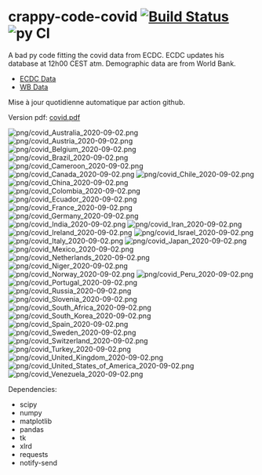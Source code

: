 # crappy-code-covid [![Build Status](https://cloud.drone.io/api/badges/a-lemonnier/crappy-code-covid/status.svg)](https://cloud.drone.io/a-lemonnier/crappy-code-covid) ![py CI](https://github.com/a-lemonnier/crappy-code-covid/workflows/py%20CI/badge.svg)
 
A bad py code fitting the covid data from ECDC. ECDC updates his database at 12h00 CEST atm. Demographic data are from World Bank.
 
- [ECDC Data](https://www.ecdc.europa.eu/en/publications-data/download-todays-data-geographic-distribution-covid-19-cases-worldwide)
- [WB Data](https://data.worldbank.org/indicator/sp.pop.totl)
 
 
Mise à jour quotidienne automatique par action github.
 
Version pdf: [covid.pdf](https://github.com/a-lemonnier/crappy-code-covid/raw/master/covid.pdf)
 
![png/covid_Australia_2020-09-02.png](png/covid_Australia_2020-09-02.png)
![png/covid_Austria_2020-09-02.png](png/covid_Austria_2020-09-02.png)
![png/covid_Belgium_2020-09-02.png](png/covid_Belgium_2020-09-02.png)
![png/covid_Brazil_2020-09-02.png](png/covid_Brazil_2020-09-02.png)
![png/covid_Cameroon_2020-09-02.png](png/covid_Cameroon_2020-09-02.png)
![png/covid_Canada_2020-09-02.png](png/covid_Canada_2020-09-02.png)
![png/covid_Chile_2020-09-02.png](png/covid_Chile_2020-09-02.png)
![png/covid_China_2020-09-02.png](png/covid_China_2020-09-02.png)
![png/covid_Colombia_2020-09-02.png](png/covid_Colombia_2020-09-02.png)
![png/covid_Ecuador_2020-09-02.png](png/covid_Ecuador_2020-09-02.png)
![png/covid_France_2020-09-02.png](png/covid_France_2020-09-02.png)
![png/covid_Germany_2020-09-02.png](png/covid_Germany_2020-09-02.png)
![png/covid_India_2020-09-02.png](png/covid_India_2020-09-02.png)
![png/covid_Iran_2020-09-02.png](png/covid_Iran_2020-09-02.png)
![png/covid_Ireland_2020-09-02.png](png/covid_Ireland_2020-09-02.png)
![png/covid_Israel_2020-09-02.png](png/covid_Israel_2020-09-02.png)
![png/covid_Italy_2020-09-02.png](png/covid_Italy_2020-09-02.png)
![png/covid_Japan_2020-09-02.png](png/covid_Japan_2020-09-02.png)
![png/covid_Mexico_2020-09-02.png](png/covid_Mexico_2020-09-02.png)
![png/covid_Netherlands_2020-09-02.png](png/covid_Netherlands_2020-09-02.png)
![png/covid_Niger_2020-09-02.png](png/covid_Niger_2020-09-02.png)
![png/covid_Norway_2020-09-02.png](png/covid_Norway_2020-09-02.png)
![png/covid_Peru_2020-09-02.png](png/covid_Peru_2020-09-02.png)
![png/covid_Portugal_2020-09-02.png](png/covid_Portugal_2020-09-02.png)
![png/covid_Russia_2020-09-02.png](png/covid_Russia_2020-09-02.png)
![png/covid_Slovenia_2020-09-02.png](png/covid_Slovenia_2020-09-02.png)
![png/covid_South_Africa_2020-09-02.png](png/covid_South_Africa_2020-09-02.png)
![png/covid_South_Korea_2020-09-02.png](png/covid_South_Korea_2020-09-02.png)
![png/covid_Spain_2020-09-02.png](png/covid_Spain_2020-09-02.png)
![png/covid_Sweden_2020-09-02.png](png/covid_Sweden_2020-09-02.png)
![png/covid_Switzerland_2020-09-02.png](png/covid_Switzerland_2020-09-02.png)
![png/covid_Turkey_2020-09-02.png](png/covid_Turkey_2020-09-02.png)
![png/covid_United_Kingdom_2020-09-02.png](png/covid_United_Kingdom_2020-09-02.png)
![png/covid_United_States_of_America_2020-09-02.png](png/covid_United_States_of_America_2020-09-02.png)
![png/covid_Venezuela_2020-09-02.png](png/covid_Venezuela_2020-09-02.png)
 
Dependencies:
- scipy
- numpy
- matplotlib
- pandas
- tk
- xlrd
- requests
- notify-send
